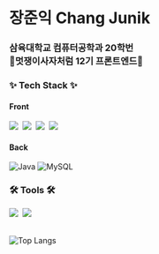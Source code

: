 <div align="left">
  <h1>장준익 Chang Junik</h1>
</div>
<div align="left">
  <h3>삼육대학교 컴퓨터공학과 20학번<br />🦁멋쟁이사자처럼 12기 프론트엔드🦁</h3>
</div>
<h3 align="left">✨ Tech Stack ✨</h3>
<div align="left">
  <h4>Front</h4>
  <img src="https://img.shields.io/badge/react-20232a.svg?style=for-the-badge&logo=react&logoColor=61DAFB" />&nbsp
  <img src="https://img.shields.io/badge/javascript-F7DF1E.svg?style=for-the-badge&logo=javascript&logoColor=20232a" />&nbsp
  <img src="https://img.shields.io/badge/html5-E34F26.svg?style=for-the-badge&logo=html5&logoColor=white" />&nbsp
  <img src="https://img.shields.io/badge/css3-1572B6.svg?style=for-the-badge&logo=css3&logoColor=white" />&nbsp
</div>
<div align="left">
  <h4>Back</h4>
  <img src="https://camo.githubusercontent.com/8bb7efc8e9f9e120a42a6c51f80cfd2c54e96b6715fd2a955e3e429e262f0f8d/68747470733a2f2f696d672e736869656c64732e696f2f62616467652f4a6176612d3030373339362e7376673f267374796c653d666f722d7468652d6261646765266c6f676f3d4a617661266c6f676f436f6c6f723d7768697465" alt="Java" data-canonical-src="https://img.shields.io/badge/Java-007396.svg?&amp;style=for-the-badge&amp;logo=Java&amp;logoColor=white" style="max-width: 100%;">
  <img src="https://camo.githubusercontent.com/898602ed358eb504672dc6fb4b3787439919e4e3196b19b9b85addadf0ab5108/68747470733a2f2f696d672e736869656c64732e696f2f62616467652f4d7953514c2d3434373941312e7376673f267374796c653d666f722d7468652d6261646765266c6f676f3d4d7953514c266c6f676f436f6c6f723d7768697465" alt="MySQL" data-canonical-src="https://img.shields.io/badge/MySQL-4479A1.svg?&amp;style=for-the-badge&amp;logo=MySQL&amp;logoColor=white" style="max-width: 100%;">
</div>
<h3 align="left">🛠 Tools 🛠</h3>
<div align="left">
  <img src="https://img.shields.io/badge/git-F05033.svg?style=for-the-badge&logo=git&logoColor=white" />&nbsp
  <img src="https://img.shields.io/badge/VSCode-2C2C32.svg?style=for-the-badge&logo=visual-studio-code&logoColor=22ABF3" />&nbsp
</div>
<br />
<div align="left">

![Top Langs](https://github-readme-stats.vercel.app/api/top-langs/?username=No4hh4oN&layout=compact)
  
</div>
